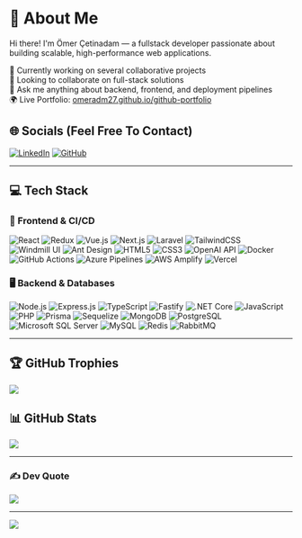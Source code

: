 # 💫 About Me
Hi there! I'm Ömer Çetinadam — a fullstack developer passionate about building scalable, high-performance web applications.

🔭 Currently working on several collaborative projects  
👯 Looking to collaborate on full-stack solutions  
💬 Ask me anything about backend, frontend, and deployment pipelines  
🌍 Live Portfolio: [omeradm27.github.io/github-portfolio](https://omeradm27.github.io/github-portfolio)

## 🌐 Socials (Feel Free To Contact)
[![LinkedIn](https://img.shields.io/badge/LinkedIn-%230077B5.svg?logo=linkedin&logoColor=white)](https://linkedin.com/in/omer-cetinadam)  [![GitHub](https://img.shields.io/badge/GitHub-%2312100E.svg?logo=github&logoColor=white)](https://github.com/omeradm27)

---

## 💻 Tech Stack

### 🔧 Frontend & CI/CD
![React](https://img.shields.io/badge/react-%2320232a.svg?style=for-the-badge&logo=react)  ![Redux](https://img.shields.io/badge/redux-%23593d88.svg?style=for-the-badge&logo=redux&logoColor=white)  ![Vue.js](https://img.shields.io/badge/vue.js-%2335495e.svg?style=for-the-badge&logo=vuedotjs&logoColor=4FC08D)  ![Next.js](https://img.shields.io/badge/Next-black?style=for-the-badge&logo=next.js&logoColor=white)  ![Laravel](https://img.shields.io/badge/Laravel-%23FF2D20.svg?style=for-the-badge&logo=laravel&logoColor=white)  ![TailwindCSS](https://img.shields.io/badge/Tailwind-%2338B2AC.svg?style=for-the-badge&logo=tailwind-css)  ![Windmill UI](https://img.shields.io/badge/WindmillCSS-%23000000.svg?style=for-the-badge&logo=tailwind-css&logoColor=white)  ![Ant Design](https://img.shields.io/badge/AntDesign-%230170FE.svg?style=for-the-badge&logo=ant-design&logoColor=white)  ![HTML5](https://img.shields.io/badge/html5-%23E34F26.svg?style=for-the-badge&logo=html5&logoColor=white)  ![CSS3](https://img.shields.io/badge/css3-%231572B6.svg?style=for-the-badge&logo=css3&logoColor=white)  ![OpenAI API](https://img.shields.io/badge/OpenAI-%234150B9.svg?style=for-the-badge&logo=openai&logoColor=white)  ![Docker](https://img.shields.io/badge/docker-%230db7ed.svg?style=for-the-badge&logo=docker&logoColor=white)  ![GitHub Actions](https://img.shields.io/badge/GitHub_Actions-%232671E5.svg?style=for-the-badge&logo=github-actions&logoColor=white)  ![Azure Pipelines](https://img.shields.io/badge/Azure_Pipelines-%230073C7.svg?style=for-the-badge&logo=azure-pipelines&logoColor=white)  ![AWS Amplify](https://img.shields.io/badge/AWS_Amplify-%23FF9900.svg?style=for-the-badge&logo=aws-amplify&logoColor=white)  ![Vercel](https://img.shields.io/badge/Vercel-%23000000.svg?style=for-the-badge&logo=vercel&logoColor=white)

### 🖥️ Backend & Databases
![Node.js](https://img.shields.io/badge/Node.js-%23339933.svg?style=for-the-badge&logo=node.js&logoColor=white)  ![Express.js](https://img.shields.io/badge/Express-%23000000.svg?style=for-the-badge&logo=express&logoColor=white)  ![TypeScript](https://img.shields.io/badge/TypeScript-%23007ACC.svg?style=for-the-badge&logo=typescript&logoColor=white)  ![Fastify](https://img.shields.io/badge/Fastify-%23000000.svg?style=for-the-badge&logo=fastify&logoColor=white)  ![.NET Core](https://img.shields.io/badge/.NET-%23512BD4.svg?style=for-the-badge&logo=dotnet&logoColor=white)  ![JavaScript](https://img.shields.io/badge/JavaScript-%23F7DF1E.svg?style=for-the-badge&logo=javascript&logoColor=black)  ![PHP](https://img.shields.io/badge/PHP-%23777BB4.svg?style=for-the-badge&logo=php&logoColor=white)  ![Prisma](https://img.shields.io/badge/Prisma-3982CE.svg?style=for-the-badge&logo=prisma&logoColor=white)  ![Sequelize](https://img.shields.io/badge/Sequelize-52B0E7.svg?style=for-the-badge&logo=sequelize&logoColor=white)  ![MongoDB](https://img.shields.io/badge/MongoDB-%2347A248.svg?style=for-the-badge&logo=mongodb&logoColor=white)  ![PostgreSQL](https://img.shields.io/badge/PostgreSQL-%23316192.svg?style=for-the-badge&logo=postgresql&logoColor=white)  ![Microsoft SQL Server](https://img.shields.io/badge/MSSQL-%230073C7.svg?style=for-the-badge&logo=microsoftsqlserver&logoColor=white)  ![MySQL](https://img.shields.io/badge/MySQL-%2300f.svg?style=for-the-badge&logo=mysql&logoColor=white)  ![Redis](https://img.shields.io/badge/Redis-%23DD0031.svg?style=for-the-badge&logo=redis&logoColor=white)  ![RabbitMQ](https://img.shields.io/badge/RabbitMQ-%23FF6600.svg?style=for-the-badge&logo=rabbitmq&logoColor=white)

---

## 🏆 GitHub Trophies
![](https://github-profile-trophy.vercel.app/?username=omeradm27&theme=radical&no-frame=false&no-bg=false&margin-w=4)

## 📊 GitHub Stats
![](https://github-readme-stats.vercel.app/api?username=omeradm27&show_icons=true&theme=merko)

---

### ✍️ Dev Quote
![](https://quotes-github-readme.vercel.app/api?type=horizontal&theme=radical)

---

[![](https://visitcount.itsvg.in/api?id=omeradm27&icon=0&color=10)](https://visitcount.itsvg.in)
